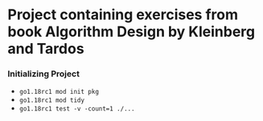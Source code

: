 # Project containing exercises from book Algorithm Design by Kleinberg and Tardos
### Initializing Project
- `go1.18rc1 mod init pkg`
- `go1.18rc1 mod tidy`
- `go1.18rc1 test -v -count=1 ./...`
